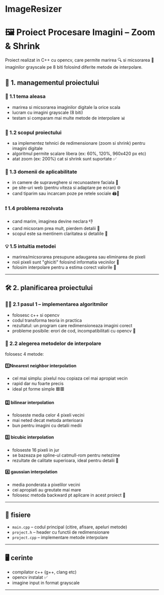 # ImageResizer
# 🖼️ Proiect Procesare Imagini – Zoom & Shrink

Proiect realizat in C++ cu opencv, care permite marirea 🔍 si micsorarea 🔽 imaginilor grayscale pe 8 biti folosind diferite metode de interpolare.

## 📌 1. managementul proiectului

### 🎯 1.1 tema aleasa
- marirea si micsorarea imaginilor digitale la orice scala
- lucram cu imagini grayscale (8 biti)
- testam si comparam mai multe metode de interpolare 📊

### 🎯 1.2 scopul proiectului
- sa implementez tehnici de redimensionare (zoom si shrink) pentru imagini digitale
- algoritmul permite scalare libera (ex: 60%, 120%, 960x420 px etc)
- atat zoom (ex: 200%) cat si shrink sunt suportate ✅

### 🧠 1.3 domenii de aplicabilitate
- in camere de supraveghere si recunoastere faciala 🎥
- pe site-uri web (pentru viteza si adaptare pe ecran) 🌐
- cand tiparim sau incarcam poze pe retele sociale 🖨️📱

### ❗ 1.4 problema rezolvata
- cand marim, imaginea devine neclara 👎
- cand micsoram prea mult, pierdem detalii 🫥
- scopul este sa mentinem claritatea si detaliile 🔧

### 💡 1.5 intuitia metodei
- marirea/micsorarea presupune adaugarea sau eliminarea de pixeli
- noii pixeli sunt "ghiciti" folosind informatia vecinilor 🔎
- folosim interpolare pentru a estima corect valorile 📐

---

## 🛠️ 2. planificarea proiectului

### 🧑‍💻 2.1 pasul 1 – implementarea algoritmilor
- folosesc c++ si opencv
- codul transforma teoria in practica
- rezultatul: un program care redimensioneaza imagini corect
- probleme posibile: erori de cod, incompatibilitati cu opencv 🐞

### 📐 2.2 alegerea metodelor de interpolare
folosesc 4 metode:

#### 1️⃣Nnearest neighbor interpolation
- cel mai simplu: pixelul nou copiaza cel mai apropiat vecin
- rapid dar nu foarte precis
- ideal pt forme simple 🟦🟥

#### 2️⃣ bilinear interpolation
- foloseste media celor 4 pixeli vecini
- mai neted decat metoda anterioara
- bun pentru imagini cu detalii medii

#### 3️⃣ bicubic interpolation
- foloseste 16 pixeli in jur
- se bazeaza pe spline-ul catmull-rom pentru netezime
- rezultate de calitate superioara, ideal pentru detalii 🎨

#### 4️⃣ gaussian interpolation
- media ponderata a pixelilor vecini
- cei apropiati au greutate mai mare
- folosesc metoda backward pt aplicare in acest proiect 🎯

---

## 📂 fisiere

- `main.cpp` – codul principal (citire, afisare, apeluri metode)
- `project.h` – header cu functii de redimensionare
- `project.cpp` – implementare metode interpolare

---

## 🖥️ cerinte

- compilator c++ (g++, clang etc)
- opencv instalat ✅
- imagine input in format grayscale

---
